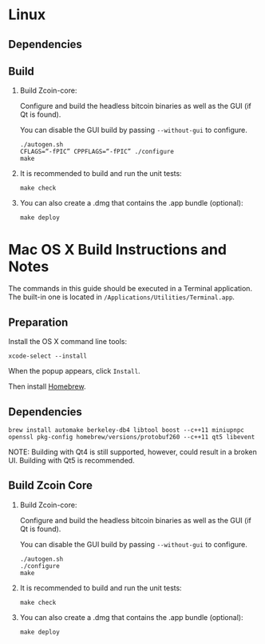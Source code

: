 
Linux
====================================

Dependencies
----------------------

Build
----------------------
1.  Build Zcoin-core:

    Configure and build the headless bitcoin binaries as well as the GUI (if Qt is found).

    You can disable the GUI build by passing `--without-gui` to configure.
        
        ./autogen.sh
        CFLAGS=“-fPIC” CPPFLAGS=“-fPIC” ./configure
        make

2.  It is recommended to build and run the unit tests:

        make check

3.  You can also create a .dmg that contains the .app bundle (optional):

        make deploy



Mac OS X Build Instructions and Notes
====================================
The commands in this guide should be executed in a Terminal application.
The built-in one is located in `/Applications/Utilities/Terminal.app`.

Preparation
-----------
Install the OS X command line tools:

`xcode-select --install`

When the popup appears, click `Install`.

Then install [Homebrew](http://brew.sh).

Dependencies
----------------------

    brew install automake berkeley-db4 libtool boost --c++11 miniupnpc openssl pkg-config homebrew/versions/protobuf260 --c++11 qt5 libevent

NOTE: Building with Qt4 is still supported, however, could result in a broken UI. Building with Qt5 is recommended.

Build Zcoin Core
----------------------
1.  Build Zcoin-core:

    Configure and build the headless bitcoin binaries as well as the GUI (if Qt is found).

    You can disable the GUI build by passing `--without-gui` to configure.
        
        ./autogen.sh
        ./configure
        make

2.  It is recommended to build and run the unit tests:

        make check

3.  You can also create a .dmg that contains the .app bundle (optional):

        make deploy
